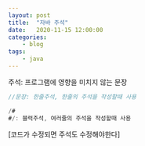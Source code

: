 ```yaml
---
layout: post
title:	"자바 주석"
date:	2020-11-15 12:00:00
categories:
    - blog
tags:
    - java
---
```

주석: 프로그램에 영향을 미치지 않는 문장  

```java
//문장: 한줄주석, 한줄의 주석을 작성할때 사용  
```

```java
/#      
#/: 블럭주석, 여러줄의 주석을 작성할때 사용  
```

 [코드가 수정되면 주석도 수정해야한다]  